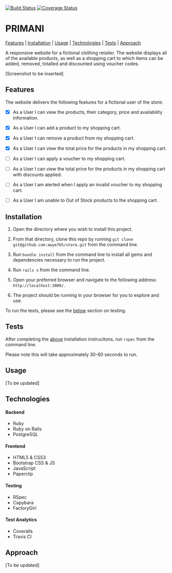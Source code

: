 [![Build Status](https://travis-ci.org/awye765/shop.svg?branch=master)](https://travis-ci.org/awye765/shop) [![Coverage Status](https://coveralls.io/repos/github/awye765/shop/badge.svg?branch=master)](https://coveralls.io/github/awye765/shop?branch=master)
# PRIMANI

[Features](#features) | [Installation](#installation) | [Usage](#usage) | [Technologies](#technologies) | [Tests](#tests) | [Approach](#approach)

A responsive website for a fictional clothing retailer.  The website displays all of the available products, as well as a shopping cart to which items can be added, removed, totalled and discounted using voucher codes.

[Screenshot to be inserted]

## <a name="features">Features

The website delivers the following features for a fictional user of the store:

- [X] As a User I can view the products, their category, price and availability information.

- [X] As a User I can add a product to my shopping cart.

- [X] As a User I can remove a product from my shopping cart.

- [X] As a User I can view the total price for the products in my shopping cart.

- [ ] As a User I can apply a voucher to my shopping cart.

- [ ] As a User I can view the total price for the products in my shopping cart with discounts applied.

- [ ] As a User I am alerted when I apply an invalid voucher to my shopping cart.

- [ ] As a User I am unable to Out of Stock products to the shopping cart.

## <a name="installation">Installation

1. Open the directory where you wish to install this project.

2. From that directory, clone this repo by running ``git clone git@github.com:awye765/store.git`` from the command line.

3. Run ``bundle install`` from the command line to install all gems and dependencies necessary to run the project.

4. Run ``rails s`` from the command line.

5. Open your preferred browser and navigate to the following address: ``http://localhost:3000/``.

6. The project should be running in your browser for you to explore and use.

To run the tests, please see the [below](#tests) section on testing.

## <a name="tests">Tests

After completing the  [above](#installation) installation instrucitons, run  ``rspec`` from the command line.

Please note this will take approximately 30-60 seconds to run.

## <a name="usage">Usage

[To be updated]

## <a name="technologies">Technologies

#### Backend
- Ruby
- Ruby on Rails
- PostgreSQL

#### Frontend
- HTML5 & CSS3
- Bootstrap CSS & JS
- JavaScript
- Paperclip

#### Testing
- RSpec
- Capybara
- FactoryGirl

#### Test Analytics
- Coveralls
- Travis CI


## <a name="approach">Approach

[To be updated]

